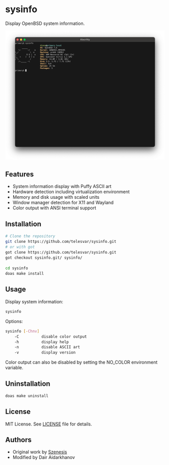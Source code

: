 # sysinfo

Display OpenBSD system information.

![Screenshot](assets/screen.png)

## Features

- System information display with Puffy ASCII art
- Hardware detection including virtualization environment
- Memory and disk usage with scaled units
- Window manager detection for X11 and Wayland
- Color output with ANSI terminal support

## Installation

```sh
# Clone the repository
git clone https://github.com/telesvar/sysinfo.git
# or with got
got clone https://github.com/telesvar/sysinfo.git
got checkout sysinfo.git/ sysinfo/

cd sysinfo
doas make install
```

## Usage

Display system information:
```sh
sysinfo
```

Options:
```sh
sysinfo [-Chnv]
    -C          disable color output
    -h          display help
    -n          disable ASCII art
    -v          display version
```

Color output can also be disabled by setting the NO_COLOR environment variable.

## Uninstallation

```sh
doas make uninstall
```

## License

MIT License.  See [LICENSE](LICENSE) file for details.

## Authors

- Original work by [Szenesis](https://github.com/Szenesis/sysinfo)
- Modified by Dair Aidarkhanov
